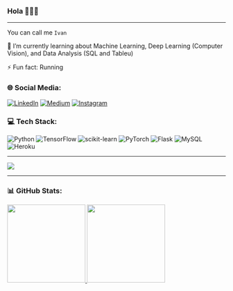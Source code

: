 ### Hola 👋👋👋
---

You can call me `Ivan`

🌱 I’m currently learning about Machine Learning, Deep Learning (Computer Vision), and Data Analysis (SQL and Tableu)

⚡ Fun fact: Running

### 🌐 Social Media:
[![LinkedIn](https://img.shields.io/badge/LinkedIn-%230077B5.svg?logo=linkedin&logoColor=white)](https://www.linkedin.com/in/kurnivan-noer-yusvianto/) 
[![Medium](https://img.shields.io/badge/Medium-12100E?style=for-the-badge&logo=medium&logoColor=white)](https://medium.com/@kurnivannoery)
[![Instagram](https://img.shields.io/badge/Instagram-%23E4405F.svg?logo=Instagram&logoColor=white)](https://www.instagram.com/kurnivan_ny/)

### 💻 Tech Stack:
![Python](https://img.shields.io/badge/python-3670A0?style=for-the-badge&logo=python&logoColor=ffdd54)
![TensorFlow](https://img.shields.io/badge/TensorFlow-%23FF6F00.svg?style=for-the-badge&logo=TensorFlow&logoColor=white)
![scikit-learn](https://img.shields.io/badge/scikit--learn-%23F7931E.svg?style=for-the-badge&logo=scikit-learn&logoColor=white)
![PyTorch](https://img.shields.io/badge/PyTorch-%23EE4C2C.svg?style=for-the-badge&logo=PyTorch&logoColor=white)
![Flask](https://img.shields.io/badge/flask-%23000.svg?style=for-the-badge&logo=flask&logoColor=white)
![MySQL](https://img.shields.io/badge/mysql-%2300f.svg?style=for-the-badge&logo=mysql&logoColor=white)
![Heroku](https://img.shields.io/badge/heroku-%23430098.svg?style=for-the-badge&logo=heroku&logoColor=white)

---
<a href="https://visitcount.itsvg.in">
  <img src="https://visitcount.itsvg.in/api?id=kurnivan-ny&label=Profile%20Views&color=0&icon=2&pretty=true" />
</a>

---
### 📊 GitHub Stats:
<p align="left">
<a href="https://github.com/kurnivan-ny">
  <img height="180em" src="https://github-readme-stats.vercel.app/api?username=kurnivan-ny&show_icons=true&theme=prussian"/>
  <img height="180em" src="https://github-readme-stats.vercel.app/api/top-langs/?username=kurnivan-ny&layout=compact&theme=prussian"/>
</a>
</p>
<!--
**kurnivan-ny/kurnivan-ny** is a ✨ _special_ ✨ repository because its `README.md` (this file) appears on your GitHub profile.

Here are some ideas to get you started:

- 🔭 I’m currently working on ...
- 🌱 I’m currently learning ...
- 👯 I’m looking to collaborate on ...
- 🤔 I’m looking for help with ...
- 💬 Ask me about ...
- 📫 How to reach me: ...
- 😄 Pronouns: ...
- ⚡ Fun fact: ...

![](https://github-readme-streak-stats.herokuapp.com/?user=kurnivan-ny&theme=prussian&hide_border=false)<br/>

### 📊 GitHub Stats:
<p align="left">
<a href="https://github.com/kurnivan-ny">
  <img height="180em" src="https://github-readme-stats.vercel.app/api?username=kurnivan-ny&show_icons=true&theme=prussian"/>
  <img height="180em" src="https://github-readme-stats.vercel.app/api/top-langs/?username=kurnivan-ny&layout=compact&theme=prussian"/>
</a>
</p>

-->
